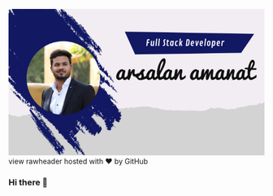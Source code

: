 
[![Header](https://github.com/arsalanamanat/arsalanamanat/blob/15ef04b7d24eb67c58e6e1696bc0e416305b1748/ReadME_header.jpg)](https://some-url.dev/)
view rawheader hosted with ❤ by GitHub

### Hi there 👋


<!--
**arsalanamanat/arsalanamanat** is a ✨ _special_ ✨ repository because its `README.md` (this file) appears on your GitHub profile.

Here are some ideas to get you started:

- 🔭 I’m currently working on ...
- 🌱 I’m currently learning ...
- 👯 I’m looking to collaborate on ...
- 🤔 I’m looking for help with ...
- 💬 Ask me about ...
- 📫 How to reach me: ...
- 😄 Pronouns: ...
- ⚡ Fun fact: ...
-->

